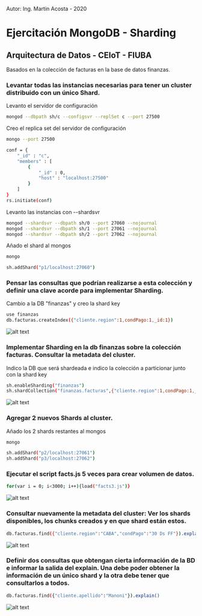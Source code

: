 Autor: Ing. Martin Acosta - 2020

# Ejercitación MongoDB - Sharding
## Arquitectura de Datos - CEIoT - FIUBA
Basados en la colección de facturas en la base de datos finanzas.
### Levantar todas las instancias necesarias para tener un cluster distribuido con un único Shard.
Levanto el servidor de configuración
```sh
mongod --dbpath sh/c --configsvr --replSet c --port 27500
```
Creo el replica set del servidor de configuración
```sh
mongo --port 27500
```
```sh
conf = {
    "_id" : "c",
    "members" : [
        {
            "_id" : 0,
            "host" : "localhost:27500"
        }
    ]
}
rs.initiate(conf)
```
Levanto las instancias con --shardsvr
```sh
mongod --shardsvr --dbpath sh/0 --port 27060 --nojournal
mongod --shardsvr --dbpath sh/1 --port 27061 --nojournal
mongod --shardsvr --dbpath sh/2 --port 27062 --nojournal
```
Añado el shard al mongos
```sh
mongo
```
```sh
sh.addShard("p1/localhost:27060")
```
### Pensar las consultas que podrían realizarse a esta colección y definir una clave acorde para implementar Sharding.
Cambio a la DB "finanzas" y creo la shard key
```sh
use finanzas
db.facturas.createIndex({"cliente.region":1,condPago:1,_id:1})
```
![alt text](https://i.ibb.co/0mkj4Sr/create-Index.png)
### Implementar Sharding en la db finanzas sobre la colección facturas. Consultar la metadata del cluster.
Indico la DB que será shardeada e indico la colección a particionar junto con la shard key
```sh
sh.enableSharding("finanzas")
sh.shardCollection("finanzas.facturas",{"cliente.region":1,condPago:1,_id:1})
```
![alt text](https://i.ibb.co/yPmnDXW/shard-Collection.png)
### Agregar 2 nuevos Shards al cluster.
Añado los 2 shards restantes al mongos
```sh
mongo
```
```sh
sh.addShard("p2/localhost:27061")
sh.addShard("p3/localhost:27062")
```
### Ejecutar el script facts.js 5 veces para crear volumen de datos.
```sh
for(var i = 0; i<3000; i++){load("facts3.js")}
```
![alt text](https://i.ibb.co/Ss7wfpW/load-Facts.png)
### Consultar nuevamente la metadata del cluster: Ver los shards disponibles, los chunks creados y en que shard están estos.
```sh
db.facturas.find({"cliente.region":"CABA","condPago":"30 Ds FF"}).explain()
```
![alt text](https://i.ibb.co/sg0fFr8/consultar2.png)
### Definir dos consultas que obtengan cierta información de la BD e informar la salida del explain. Una debe poder obtener la información de un único shard y la otra debe tener que consultarlos a todos.
```sh
db.facturas.find({"cliente.apellido":"Manoni"}).explain()
```
![alt text](https://i.ibb.co/7RsKryR/consulta-Todos2.png)